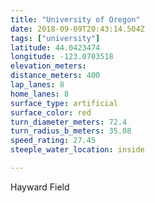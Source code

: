 ```yaml
---
title: "University of Oregon"
date: 2018-09-09T20:43:14.504Z
tags: ["university"]
latitude: 44.0423474
longitude: -123.0703518
elevation_meters:
distance_meters: 400
lap_lanes: 8
home_lanes: 8
surface_type: artificial
surface_color: red
turn_diameter_meters: 72.4
turn_radius_b_meters: 35.08
speed_rating: 27.45
steeple_water_location: inside

---
```

Hayward Field
<!--more-->
